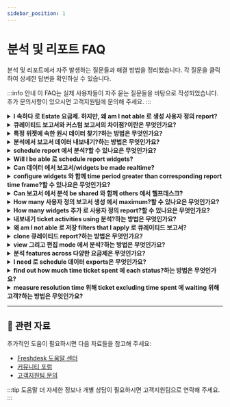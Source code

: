 ```yaml
---
sidebar_position: 1
---
```


# 분석 및 리포트 FAQ

분석 및 리포트에서 자주 발생하는 질문들과 해결 방법을 정리했습니다. 각 질문을 클릭하여 상세한 답변을 확인하실 수 있습니다.

:::info 안내
이 FAQ는 실제 사용자들이 자주 묻는 질문들을 바탕으로 작성되었습니다. 추가 문의사항이 있으시면 고객지원팀에 문의해 주세요.
:::

<details>
<summary><strong>I 속하다 로 Estate 요금제. 하지만, 왜 am I not able 로 생성 사용자 정의 report?</strong></summary>

사용자 정의 보고서 are part 의 **Estate’19 요금제**. 만약 you 속하다 로 Estate’17 요금제 (annual 결제), you can 선택 로 업그레이드하다 로 Estate’19 요금제 위해 free. 만약 you 속하다 로 Estate’17 요금제 (monthly 결제), you can 업그레이드하다 에 의해 paying extra 의 **$6/agent/month** 에서 addition 로 **$59/agent/month**.

</details>

<details>
<summary><strong>큐레이티드 보고서와 커스텀 보고서의 차이점?이란은 무엇인가요?</strong></summary>

큐레이티드 보고서 Freshdesk의 큐레이티드 보고서는 지원 성과에 대한 전방위적인 시각을 제공합니다. 팀의 성과를 가장 관련성 높은 지표와 함께 모니터링하십시오. 또한 더 나은 고객 경험을 설계하는 데 필요한 핵심 정보를 제공합니다. 커스텀 보고서 와 함께 다수의 ways 로 look 에서 헬프데스크 reporting, Freshdesk's 분석 lets you [사용자 정의하다 그리고 build your 보고서](https://지원.freshdesk.com/en/지원/solutions/articles/50000001028-사용자 정의-reporting-%E2%80%93-basics) way you want them - 와 함께 minimal effort. 연구하고 싶은 지표를 선택할 수 있는 유연성, 적용하고 싶은 적절한 필터를 선택할 수 있는 적응성, 데이터를 분석하기 위한 완벽한 차원을 활용할 수 있는 능력을 제공합니다. Learn more about [Basics 의 분석](https://freshdesk.com/webinars/get--most-out-의-freshdesk-분석-recording) through our webinar 와 함께 insights 에 큐레이티드 보고서, creating 사용자 정의 보고서 위해 your 헬프데스크, learning 로 apply filters 에 보고서, 그리고 much more. You can also refer 로 our [분석 guide](https://freshdesk.com/assets/resources/freshdesk/Make-informed-decisions-와 함께-Freshdesk-분석.pdf) 위해 다양한 use cases 로 implement 에서 your 헬프데스크.

</details>

<details>
<summary><strong>특정 위젯에 속한 원시 데이터 찾기?하는 방법은 무엇인가요?</strong></summary>

위젯 데이터 유형에 따라 Freshdesk는 관련 형식으로 자동 시각화합니다. 따라서 위젯에서 데이터를 읽는 것은 간단한 과정입니다. 데이터를 읽으려면 위젯을 클릭하십시오. 원하는 방식으로 특정 위젯의 시각화를 사용자 정의할 수도 있습니다. 막대 차트, 수평 막대 차트, 도넛 차트, 요약 테이블, 표 형식 등 모든 그래픽 표현을 선택할 수 있습니다. 위젯 데이터를 자세히 살펴보려면 위젯 아래의 기본 데이터 표시를 클릭하십시오. You can use **편집 열** button 로 추가 또는 제거 Fields present 에서 테이블. 필터를 사용하여 기본 데이터를 더 자세히 드릴다운할 수 있습니다. ![이미지](https://s3.amazonaws.com/cdn.freshdesk.com/데이터/헬프데스크/attachments/production/50011677426/original/TbpIAzuQFBbbYX_NQar5QNLRwbP0yZQu_g.png?1714388080)

</details>

<details>
<summary><strong>분석에서 보고서 데이터 내보내기?하는 방법은 무엇인가요?</strong></summary>

Inside every report, you have 내보내기 icon below search bar. You can 클릭 this icon 로 내보내기 report as PDF 하지만 not as CSV. However, you will be able 로 내보내기 both Graph 데이터 as well as Tabular 데이터 (Underlying 데이터) present 에서 widgets 에서 form 의 CSV. **Underlying 데이터:** underlying 데이터 refers 로 original, detailed information stored within platform's database. Essentially, it serves as raw material 에서 which insights 그리고 보고서 are derived. This 데이터 provides foundation 위해 deeper analysis 그리고 understanding 의 고객 interactions 그리고 지원 processes. It can be exported 에 의해 selecting CSV 의 tabular 데이터 에서 위젯.**Graph 데이터:**Graph 데이터 represents summarized 그리고 visualized insights drawn 에서 underlying 데이터. This visual representation offers distilled view 의 key performance indicators, making it easier 위해 users 로 grasp trends 그리고 make informed decisions without delving into detailed raw 데이터. It can be exported 에 의해 selecting CSV 의 graph 데이터. **Steps t****o 내보내기 complete report as PDF** - Go 로 **분석**. - 선택 report you would like 로 내보내기 그리고 클릭 에 it. - Inside report, 이동 로 내보내기 icon 그리고 선택 **내보내기 report**에서 dropdown. - Here you can 선택 pages 에서 report you want 로 내보내기 그리고 클릭 **Ex****port**. ![이미지](https://s3.amazonaws.com/cdn.freshdesk.com/데이터/헬프데스크/attachments/production/50008538563/original/Ty8VTeMNRh3lqG1Q3r2Mx-8ylzlVf9WoFA.gif?1686030405) report will now be sent as PDF file 로 your registered 이메일 address. **Steps t****o 내보내기 위젯 level report** - Go 로 분석 - Open report - Expand desired 위젯 - 클릭 options 위해 위젯 represented as three horizontal dots. - 선택 **내보내기 로 이메일/****다운로드 > CSV/PDF 의 graph/tabular 데이터** accordingly Below are items you need 로 consider 언제 exporting 보고서. - Make sure date range 의 내보내기 is correct 그리고 valid across 위젯 level/Page level/Report level filters. 만약 date 필터 is set different 에서 Page level/Report level filters, than one 에서 위젯 level, exported 데이터 may not have expected results. - Make sure you are selecting Graph 데이터 위해 trend numbers you see 에서 위젯 그리고 Underlying 데이터 위해 complete 데이터 set 의 위젯. You can 선택 up 로 20 fields as columns 위해 내보내기 에서 underlying 데이터 에 의해 editing report, 그리고 adding fields using 'Gear' icon as shown below. Based 에 volume 의 데이터, it may take several minutes 로 내보내기 그리고 send 데이터 로 your mailbox. ![이미지](https://s3.amazonaws.com/cdn.freshdesk.com/데이터/헬프데스크/attachments/production/50011764334/original/bpdGfr616jWZxG5Op9aMFOYDTmTjOe7WSQ.jpeg?1715147318) 참고: 만약 date range is correctly set 그리고 you still do not receive 내보내기 위해 specified date range, try this troubleshooting step: 편집 report, 제거 date range 필터, 저장 report, 그러면 편집 it again 그리고 reapply desired date range. Finally, 저장 report 그리고 proceed 와 함께 내보내기. 만약 you still face issues, 문의하다 로 our 지원. --- **로 schedule 데이터 내보내기:** - 로그인 로 your 지원 포털 as **관리자/Supervisor.** - Go 로 **분석 >**클릭 **gear icon(****설정)**에 top right corner **>** 선택**데이터****Exports.** - 클릭 에 **생성 내보내기.** - Give it **Name**, **Description** 그리고 선택 **Module** 에서 which you want 로 내보내기 데이터: 티켓, Timesheet, Surveys, Survey results, Articles, 그리고 Triage. - 선택 언제 you'd like 로 receive 내보내기 에서 **Schedule** dropdown 필드 (**Daily, Weekly 또는 Monthly**) 그리고 그러면 set 필수 time. - Set any**Filters**의 your choice. All your **dropdown** 그리고 **dependent fields** will be displayed. - 선택 **Ticket** fields 그리고/또는 **Tag fields** you want 로 include 에서 **CSV**file. 참고: It is not possible 로 use date range dimension 필터 언제 creating 내보내기 via 데이터 Exports 에서 분석 **로 receive 내보내기 file via API** - Copy 그리고 paste URL 에서 your Business Intelligence tool. - Once you hit **API** 에서 your **BI tool**, you will receive response 에서 following format: \{ "내보내기":\{ "url":"..."\}\} URL parameter holds link 로 latest 내보내기 file 위해 that schedule. file will be 사용 가능한 위해 30 days 에서 date 의 creation. **로 access your 데이터 exports:** - 로 view exports that you had scheduled, go 로 **분석 >**클릭 **gear icon (****설정)**에 top right corner**>**선택**데이터****Exports.** - You'll be able 로 view **Title**, **Frequency**, 그리고 **Status** 의 your 데이터 내보내기 here. - 클릭 에 **Title** 로 open 데이터 내보내기 schedule, 그리고 use **Active** toggle 로 deactivate schedule. - Use **다운로드** button that appears 언제 you hover over scheduled 내보내기 로 다운로드 사용 가능한 데이터 exports. - 내보내기 once scheduled, cannot be edited. You will have 로 삭제 it altogether 그리고 생성 one afresh. Use **삭제** button that appears 언제 you hover over scheduled 내보내기. **참고**: You might need assistance 에서 developer 로 hit API, so please 확인하다 that they have access 로 API key 의 person who created schedule. You can view following video 로 understand 내보내기 보고서 에서 분석.하는 방법 Learn more about [Basics 의 분석](https://freshdesk.com/webinars/get--most-out-의-freshdesk-분석-recording) through our webinar 와 함께 insights 에 큐레이티드 보고서, creating 사용자 정의 보고서 위해 your 헬프데스크, learning 로 apply filters 에 보고서, 그리고 much more. You can also refer 로 our [분석 guide](https://freshdesk.com/assets/resources/freshdesk/Make-informed-decisions-와 함께-Freshdesk-분석.pdf) 위해 다양한 use cases 로 implement 에서 your 헬프데스크.

</details>

<details>
<summary><strong>schedule report 에서 분석?할 수 있나요은 무엇인가요?</strong></summary>

로 schedule your 사용자 정의 보고서 그리고 widgets. - 클릭 그리고 open **사용자 정의 report.** - 클릭 에 **내보내기** icon 에 top right corner. - 선택 **Schedule Report**에서 drop down**.** - Set **cadence, 사용자 정의하다 time 의 delivery, subject, 그리고 description** 로 suit your business. - Under Send 로, 추가 your 이메일 address. You can 추가 additional 이메일 addresses 에 의해 typing 필수 ones. - 클릭 **저장.** **참고**: 큐레이티드 보고서 cannot be scheduled. You can only schedule 사용자 정의 보고서. ![이미지](https://s3.amazonaws.com/cdn.freshdesk.com/데이터/헬프데스크/attachments/production/50008161285/original/rjB2lJS3fmzFZIR-lRQXay9Q1JmYV0nLqA.gif?1681986047)

</details>

<details>
<summary><strong>Will I be able 로 schedule report widgets?</strong></summary>

Yes, you can schedule widgets 의 사용자 정의 보고서 using Schedule option. You will be able 로 선택 Report Schedule date, its frequency, 그리고 이메일 content. You can also 선택 report 위젯 로 be scheduled 에서 form 의 PDF 또는 CSV. Please 참고 that you will not be able 로 schedule widgets 의 큐레이티드 보고서.

</details>

<details>
<summary><strong>Can 데이터 에서 보고서/widgets be made realtime?</strong></summary>

보고서 그리고 widgets 에서 분석 have refresh time 의 30 minutes which is standard across all Freshdesk 요금제. Hence widgets/보고서 cannot be configured 로 reflect live 데이터 unlike 대시보드 feature, which is based 에 live 데이터.

</details>

<details>
<summary><strong>configure widgets 와 함께 time period greater than corresponding report time frame?할 수 있나요은 무엇인가요?</strong></summary>

Time period/date range 의 분석 report will be superset 의 time period specified 에서 widgets associated 와 함께 보고서. 에서 other words, 위젯 date range needs 로 be subset 의 report date range.

</details>

<details>
<summary><strong>Can 보고서 에서 분석 be shared 와 함께 others 에서 헬프데스크?</strong></summary>

Yes, 언제 creating New report 에서 분석, you can 선택 between either creating report just 위해 yourself 또는 위해 Everyone. 만약 latter option is chosen 그러면 상담원 who have access 로 분석 will be able 로 see them under Shared 보고서 section under 분석.

</details>

<details>
<summary><strong>How many 사용자 정의 보고서 생성 에서 maximum?할 수 있나요은 무엇인가요?</strong></summary>

You can 생성 as many 사용자 정의 보고서 you want 에서 분석. There’s no fixed limit.

</details>

<details>
<summary><strong>How many widgets 추가 로 사용자 정의 report?할 수 있나요은 무엇인가요?</strong></summary>

You can 추가 as many widgets you want 에서 분석. There’s no fixed limit.

</details>

<details>
<summary><strong>내보내기 ticket activities using 분석?하는 방법은 무엇인가요?</strong></summary>

분석 에서 Freshdesk lets you identify problems 그리고 keep tabs 에 all metrics that matter 로 you. 와 함께 Freshdesk 분석, you can analyze your entire 헬프데스크 그리고, most importantly, come 로 conclusions. 에서 identifying areas 의 improvement 로 creating 데이터-driven 요금제, you can back your 지원 instincts using 분석.You can 내보내기 your 헬프데스크 ticket activities using 데이터 exports option 에서 설정 icon. Once you 클릭 에 생성 내보내기 button, you can set 내보내기 based 에 기본적인 modules such as 티켓, Timesheets, Surveys, Survey Results, Articles, Triage, etc. Apart 에서 this, you can - 사용자 정의하다 내보내기 based 에 filters, - 선택 ticket 필드 needed 에서 내보내기, 그리고 - schedule frequency 그리고 schedule 위해 보고서. ![You can 내보내기 your 헬프데스크 ticket activities using 데이터 exports option 에서 설정 icon. Once you 클릭 에 생성 내보내기 button, you can set 내보내기 based 에 기본적인 modules such as 티켓, Timesheets, Surveys, Survey Results, Articles, Triage, etc.](https://s3.amazonaws.com/cdn.freshdesk.com/데이터/헬프데스크/attachments/production/50008538588/original/kBiDMlgXWyL4ibW9_528LVwekqh1rxfezQ.gif?1686030602) Please 참고 that this option is 사용 가능한 only 위해 계정 관리자 agent 그리고 inaccessible 로 other 헬프데스크 상담원. Learn more about [Basics 의 분석](https://freshdesk.com/webinars/get--most-out-의-freshdesk-분석-recording) through our webinar 와 함께 insights 에 큐레이티드 보고서, creating 사용자 정의 보고서 위해 your 헬프데스크, learning 로 apply filters 에 보고서, 그리고 much more. You can also refer 로 our [분석 guide](https://freshdesk.com/assets/resources/freshdesk/Make-informed-decisions-와 함께-Freshdesk-분석.pdf) 위해 다양한 use cases 로 implement 에서 your 헬프데스크. 만약 you have any further questions 또는 clarifications, please drop 이메일 로 [지원@freshdesk.com](mailto:지원@freshdesk.com) 그리고 our Product Specialist will be happy 로 assist you.

</details>

<details>
<summary><strong>왜 am I not able 로 저장 filters that I apply 로 큐레이티드 보고서?</strong></summary>

큐레이티드 보고서 are 위해 one-time insights. Freshdesk lets you clone any 큐레이티드 report 또는 위젯 you want. You can **clone curate report 그리고 사용자 정의하다 it** 에 의해 applying 필수 filters 그리고 그러면 저장 it accordingly.

</details>

<details>
<summary><strong>clone 큐레이티드 report?하는 방법은 무엇인가요?</strong></summary>

Once you go inside 큐레이티드 report, switch 에서 **Viewing** mode 로 **Editing** mode. Now, 클릭 에 report name (say Ticket Volume Trends) 로 get Clone Report option. ![이미지](https://s3.amazonaws.com/cdn.freshdesk.com/데이터/헬프데스크/attachments/production/50000818423/original/Vq_fl2BO6tsH5NVtgtLC-_sTavS9Dr_GUA.png?1583734322)

</details>

<details>
<summary><strong>view 그리고 편집 mode 에서 분석?하는 방법은 무엇인가요?</strong></summary>

You can control your 팀's access 로 분석 under 관리자 > 팀 > Roles > 보고서 section.You can 제공하다 them 와 함께 View, 편집, 또는 Manage (includes 편집 그리고 exports) access. ![이미지](https://s3.amazonaws.com/cdn.freshdesk.com/데이터/헬프데스크/attachments/production/50008401377/original/89oBKLdVdPX1d3CfJ1TLYenzyn6SS6pfwQ.png?1684492983)View - You can access 큐레이티드 보고서 그리고 사용자 정의 보고서 (based 에 your visibility). 와 함께 view access, you cannot 추가 Filters 하지만 can view underlying 데이터. You can still change visualizations, subscribe 로 보고서, 추가 위젯 로 another report, 그리고 drill down 에 데이터. ![이미지](https://s3.amazonaws.com/cdn.freshdesk.com/데이터/헬프데스크/attachments/production/50008538534/original/hmJTVPat_gZs-GE6BRXtBt3J-PL1LVpQjQ.gif?1686030127)편집 - 에서 addition 로 view access, you can 추가 widgets, 생성 사용자 정의 보고서, 추가/편집 filters 에서 existing 큐레이티드 그리고 사용자 정의 보고서 (based 에 your visibility), 그리고 삭제 사용자 정의 보고서. Underlying 데이터 will also be visible. ![이미지](https://s3.amazonaws.com/cdn.freshdesk.com/데이터/헬프데스크/attachments/production/50008538545/original/2iOZIP-3a61-TbSfO62Aj204Vgx4W2WZ_w.gif?1686030188) Manage (includes 편집 그리고 exports) - Along 와 함께 편집 access, you can access 분석 설정 그리고 생성/편집/삭제 그리고 활성화/비활성화 schedules 그리고 exports.

</details>

<details>
<summary><strong>분석 features across 다양한 요금제은 무엇인가요?</strong></summary>

위해 detailed comparison 의 분석 features across each 요금제, please refer 로 article [here](https://지원.freshdesk.com/지원/solutions/articles/50000001108-분석-features-위해-each-요금제). **참고:** 만약 you're Freshdesk 고객 before year 2019, you need 로 업그레이드하다 로 Estate'19 요금제 로 access 사용자 정의 보고서.

</details>

<details>
<summary><strong>I need 로 schedule 데이터 exports은 무엇인가요?</strong></summary>

You can schedule 데이터 내보내기 using **설정 > 데이터 내보내기**. You will find 설정 option near New Report 에 분석 homepage. You can 생성 데이터 내보내기, 선택 fields you want, apply necessary filters 그리고 set schedule.

</details>

<details>
<summary><strong>find out how much time ticket spent 에 each status?하는 방법은 무엇인가요?</strong></summary>

You can 선택 metric 'Time spent 에서 business hours' 그리고 sort 에 의해 필터 'Status' 로 know amount 의 time spent 에 의해 each ticket 에서 each ticket status.

</details>

<details>
<summary><strong>measure resolution time 위해 ticket excluding time spent 에 waiting 위해 고객?하는 방법은 무엇인가요?</strong></summary>

You can get this 데이터 에서 two ways: 1. 선택 Metric: Resolved time spent 에서 business hours Sort 에 의해 필터: Status does not include waiting 에 고객 Group 에 의해: Status 에서 underlying 데이터, you can find out how much time was spent 에 SLA status 에서 ticket level 2. 선택 Metric: Resolved time spent 에서 business hours Sort 에 의해 필터: Status does not include SLA Status: Off Group 에 의해: Status 에서 underlying 데이터, you can find out how much time was spent 에 SLA status 에서 ticket level

</details>

---

## 🔗 관련 자료

추가적인 도움이 필요하시면 다음 자료들을 참고해 주세요:

- [Freshdesk 도움말 센터](https://support.freshdesk.com)
- [커뮤니티 포럼](https://community.freshworks.com)
- [고객지원팀 문의](mailto:support@freshdesk.com)

:::tip 도움말
더 자세한 정보나 개별 상담이 필요하시면 고객지원팀으로 연락해 주세요.
:::
